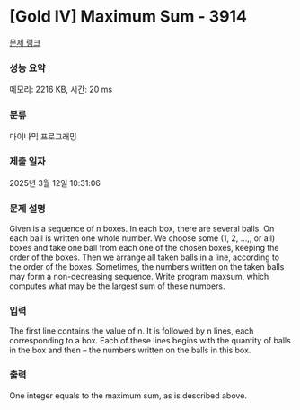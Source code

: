 # [Gold IV] Maximum Sum - 3914 

[문제 링크](https://www.acmicpc.net/problem/3914) 

### 성능 요약

메모리: 2216 KB, 시간: 20 ms

### 분류

다이나믹 프로그래밍

### 제출 일자

2025년 3월 12일 10:31:06

### 문제 설명

<p>Given is a sequence of n boxes. In each box, there are several balls. On each ball is written one whole number. We choose some (1, 2, ...,, or all) boxes and take one ball from each one of the chosen boxes, keeping the order of the boxes. Then we arrange all taken balls in a line, according to the order of the boxes. Sometimes, the numbers written on the taken balls may form a non-decreasing sequence. Write program maxsum, which computes what may be the largest sum of these numbers.</p>

### 입력 

 <p>The first line contains the value of n. It is followed by n lines, each corresponding to a box. Each of these lines begins with the quantity of balls in the box and then – the numbers written on the balls in this box.</p>

### 출력 

 <p>One integer equals to the maximum sum, as is described above.</p>

